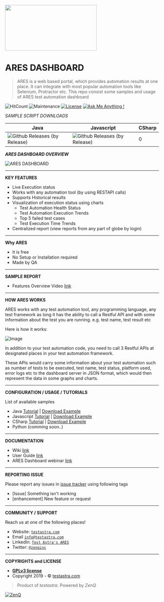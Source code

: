  <p><img src="https://i.ibb.co/kSgVFJF/ARES.png" width="300" height="150"></p>

# ARES DASHBOARD

> ARES is a web based portal, which provides automation results at one place. It can integrate with most popular automation tools like Selenium, Protractor etc. This repo consist some samples and usage of ARES test automation dashboard

![HitCount](http://hits.dwyl.io/testastra/ares.svg)
![Maintenance](https://img.shields.io/badge/Maintained%3F-yes-green.svg)
[![License](https://img.shields.io/badge/license-GPLv3-blue.svg)](http://www.gnu.org/licenses/gpl-3.0.html)
[![Ask Me Anything !](https://img.shields.io/badge/Ask%20me-anything-1abc9c.svg)](mailto:info@testastra.com?Subject=ARES%20Dashboard)

_SAMPLE SCRIPT DOWNLOADS_

| Java | Javascript | CSharp |
| --- | --- | --- |
| ![Github Releases (by Release)](https://img.shields.io/github/downloads/testastra/ares/v1.0-java/total.svg) | ![Github Releases (by Release)](https://img.shields.io/github/downloads/testastra/ares/v1.0-javascript/total.svg) | 0 |

***ARES DASHBOARD OVERVIEW***

 ![ARES DASHBOARD](http://testastra.com/assets/images/header_center.png)

---
__KEY FEATURES__

- Live Execution status
- Works with any automation tool (by using RESTAPI calls)
- Supports Historical results
- Visualization of execution status using charts
  - Test Automation Health Status
  - Test Automation Execution Trends
  - Top 5 failed test cases
  - Test Execution Time Trends
- Centralized report (view reports from any part of globe by login)

---
__Why ARES__

- It is free
- No Setup or Installation required
- Made by QA

---
__SAMPLE REPORT__

- Features Overview Video [link](https://www.youtube.com/watch?v=KiQDBw9kAHI&feature=youtu.be)

---

__HOW ARES WORKS__

ARES works with any test automation tool, any programming language, any test framework as long it has the ability to call a Restful API and with some information about the test you are running. e.g. test name, test result etc

Here is how it works:

 ![Image](https://preview.ibb.co/gwqj0K/test-1.png)

In addition to your test automation code, you need to call 3 Restful APIs at designated places in your test automation framework. 

These APIs would carry some information about your test automation such as number of tests to be executed, test name, test status, platform used, error logs etc to the dashboard server in JSON format, which would then represent the data in some graphs and charts. 

---
__CONFIGURATION / USAGE / TUTORIALS__

List of available samples

 - Java [Tutorial](/Tutorials/02_ARES_Using_Selenium_Java.md) | [Download Example](https://github.com/testastra/ARES/releases/download/v1.0-java/Java.zip)
 - Javascript [Tutorial](/Tutorials/03_ARES_Using_Selenium_Javascript.md) | [Download Example](https://github.com/testastra/ARES/releases/download/v1.0-javascript/JavaScript.zip)
 - CSharp [Tutorial](/Tutorials/04_ARES_Using_Selenium_CSharp.md) | [Download Example](https://github.com/testastra/ARES/releases/download/v1.0-csharp/Csharp.zip)
 - Python (comming soon..)

---
__DOCUMENTATION__

- Wiki [link](https://github.com/testastra/ARES/wiki) 
- User Guide [link](/ARES%20Dashboard%20User%20Guide.pdf)
- ARES Dashboard webinar [link](https://www.youtube.com/watch?v=KiQDBw9kAHI&feature=youtu.be)

---
__REPORTING ISSUE__

Please report any issues in [issue tracker](https://github.com/testastra/ARES/issues) using following tags
 - [Issue] Something isn't working
 - [enhancement] New feature or request

---
__COMMUNITY / SUPPORT__

Reach us at one of the following places!

- Website: <a href="http://testastra.com" target="_blank">`testastra.com`</a>
- Email <a href="mailto:info@testastra.com?Subject=ARES%20Dashboard" target="_blank">`info@testastra.com`</a>
- LinkedIn: <a href="https://www.linkedin.com/company/testastraares" target="_blank">`Test Astra's ARES`</a>
- Twitter: <a href="http://twitter.com/zenqinc" target="_blank">`@zenqinc`</a>

---
__COPYRIGHTS and LICENSE__

- **[GPLv3 license](http://www.gnu.org/licenses/gpl-3.0.html)**
- Copyright 2019 - © <a href="http://testastra.com" target="_blank">testastra.com</a>

> Product of _testastra_. Powered by _ZenQ_
 
 [![ZenQ](http://www.zenq.com/wp-content/uploads/2018/04/main-logo.png)](http://www.zenq.com/)
